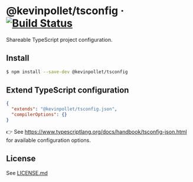 # @kevinpollet/tsconfig &middot; [![Build Status](https://travis-ci.com/kevinpollet/tsconfig.svg?branch=master)](https://travis-ci.com/kevinpollet/tsconfig)

Shareable TypeScript project configuration.

## Install

```bash
$ npm install --save-dev @kevinpollet/tsconfig
```

## Extend TypeScript configuration

```json
{
  "extends": "@kevinpollet/tsconfig.json",
  "compilerOptions": {}
}
```

👉 See https://www.typescriptlang.org/docs/handbook/tsconfig-json.html for available configuration options.

## License

See [LICENSE.md](./LICENSE.md)
